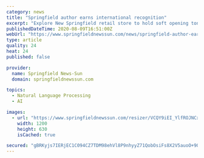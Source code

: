 ```yaml
---
category: news
title: "Springfield author earns international recognition"
excerpt: "Explore New Springfield retail store to hold soft opening tonight “Awakenings” was published by Higher Ground Books & Media, a small publisher based in Missouri. Flinchbaugh,"
publishedDateTime: 2020-08-09T16:51:00Z
webUrl: "https://www.springfieldnewssun.com/news/springfield-author-earns-international-recognition/KEFHML7EPRGBZBS574OJV5TAWE/"
type: article
quality: 24
heat: 24
published: false

provider:
  name: Springfield News-Sun
  domain: springfieldnewssun.com

topics:
  - Natural Language Processing
  - AI

images:
  - url: "https://www.springfieldnewssun.com/resizer/VCQY9iEI_YlfROJNCxf3P-tYTo0=/1200x630/cloudfront-us-east-1.images.arcpublishing.com/coxohio/E53Y37I2UNEULLUIUCYR4Y2FA4.jpg"
    width: 1200
    height: 630
    isCached: true

secured: "gBRKyjs7IERjEC1C094CZ7TDM98ehVl8P9nhyyZ71QobOsiFs8X2V5auoO+9Q4CyxfNhKyM6DE+6f4Hzi3uArY7tvwyzBjSH98079zxTnzhNj61T3rvw4JZpMWvbC6YSOXg2lBJ9Poki/O3G6VxSIZjEIW5zOQX7ihGvxTWgzwAhbeqNu59ZDxA3X0S5VRO9uRYJ0t2V+vAQ5IrKptdaXMw+tdB6PXoQXcL3OJ1xjqfGs4wRTepnazAXbkEKGk1aQKrIX9eNOLf3PJ7CCw3WXdTYheVOXWe9E7h3zxtPYT8OQyrTx4So5MurmWTXnsW69N5oCerIeXqmVx5ks2ycoQ==;8XA8CcndSkMjQa/1Pi2yAQ=="
---
```


